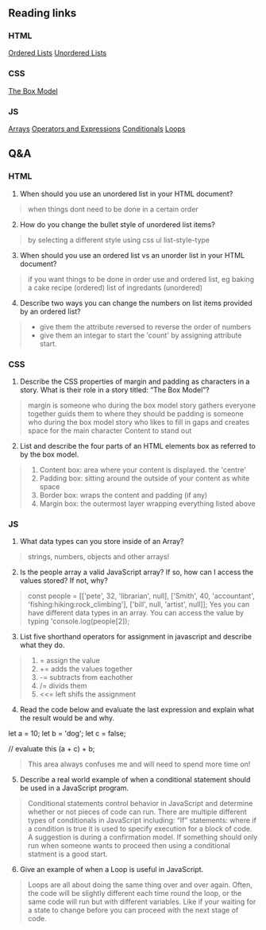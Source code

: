 # 

## Reading links
### HTML
[Ordered Lists](https://developer.mozilla.org/en-US/docs/Web/HTML/Element/ol)
[Unordered Lists](https://developer.mozilla.org/en-US/docs/Web/HTML/Element/ul)
### CSS
[The Box Model](https://developer.mozilla.org/en-US/docs/Learn/CSS/Building_blocks/The_box_model)

### JS
[Arrays](https://developer.mozilla.org/en-US/docs/Learn/JavaScript/First_steps/Arrays)
[Operators and Expressions](https://developer.mozilla.org/en-US/docs/Web/JavaScript/Guide/Expressions_and_Operators)
[Conditionals](https://developer.mozilla.org/en-US/docs/Learn/JavaScript/Building_blocks/conditionals)
[Loops](https://developer.mozilla.org/en-US/docs/Learn/JavaScript/Building_blocks/Looping_code)

## Q&A
### HTML
1. When should you use an unordered list in your HTML document?
> when things dont need to be done in a certain order
2. How do you change the bullet style of unordered list items?
> by selecting a different style using css ul list-style-type
3. When should you use an ordered list vs an unorder list in your HTML document?
> if you want things to be done in order use and ordered list, eg baking a cake recipe (ordered) list of ingredants (unordered)
4. Describe two ways you can change the numbers on list items provided by an ordered list?
> - give them the attribute reversed to reverse the order of numbers   
> - give them an integar to start the 'count' by assigning attribute start.

### CSS
1. Describe the CSS properties of margin and padding as characters in a story. What is their role in a story titled: “The Box Model”?
> margin is someone who during the box model story gathers everyone together guids them to where they should be
> padding is someone who during the box model story who likes to fill in gaps and creates space for the main character Content to stand out
2. List and describe the four parts of an HTML elements box as referred to by the box model.
> 1. Content box: area where your content is displayed. the 'centre'
> 2. Padding box: sitting around the outside of your content as white space
> 3. Border box: wraps the content and padding (if any)
> 4. Margin box: the outermost layer wrapping everything listed above

### JS
1. What data types can you store inside of an Array?
> strings, numbers, objects and other arrays!
2. Is the people array a valid JavaScript array? If so, how can I access the values stored? If not, why?
>const people = [['pete', 32, 'librarian', null], ['Smith', 40, 'accountant', 'fishing:hiking:rock_climbing'], ['bill', null, 'artist', null]];
> Yes you can have different data types in an array.
> You can access the value by typing 'console.log(people[2]);

3. List five shorthand operators for assignment in javascript and describe what they do.
> 1.  = assign the value
> 2. += adds the values together
> 3. -= subtracts from eachother
> 4. /= divids them
> 5. <<= left shifs the assignment
4. Read the code below and evaluate the last expression and explain what the result would be and why.                    

 let a = 10;
 let b = 'dog';
 let c = false;

 // evaluate this
 (a + c) + b;

 > This area always confuses me and will need to spend more time on!
5. Describe a real world example of when a conditional statement should be used in a JavaScript program.
>Conditional statements control behavior in JavaScript and determine whether or not pieces of code can run. There are multiple different types of conditionals in JavaScript including: “If” statements: where if a condition is true it is used to specify execution for a block of code.   
> A suggestion is during  a confirmation model. If something should only run when someone wants to proceed then using a conditional statment is a good start.
6. Give an example of when a Loop is useful in JavaScript.
> Loops are all about doing the same thing over and over again. Often, the code will be slightly different each time round the loop, or the same code will run but with different variables. Like if your waiting for a state to change before you can proceed with the next stage of code.